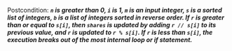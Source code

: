 Postcondition: ***`n` is greater than 0, `i` is 1, `m` is an input integer, `s` is a sorted list of integers, `b` is a list of integers sorted in reverse order. If `r` is greater than or equal to `s[i]`, then `shares` is updated by adding `r // s[i]` to its previous value, and `r` is updated to `r % s[i]`. If `r` is less than `s[i]`, the execution breaks out of the most internal loop or if statement.***